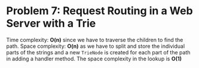 # Problem 7: Request Routing in a Web Server with a Trie

Time complexity: __O(n)__ since we have to traverse the children to find the path.
Space complexity: __O(n)__ as we have to split and store the individual parts of the strings and a new `TrieNode` is created for each part of the path in adding a handler method. The space complexity in the lookup is __O(1)__
